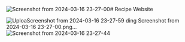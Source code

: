 ![Screenshot from 2024-03-16 23-27-00](https://github.com/likhithv76/Recipes/assets/132771198/86137761-954d-4636-8b5f-2bdf38affaaa)# Recipe Website

![Uploa![Screenshot from 2024-03-16 23-27-59](https://github.com/likhithv76/Recipes/assets/132771198/5703d23b-33d6-4c92-9492-129705bf1e48)
ding Screenshot from 2024-03-16 23-27-00.png…]()
![Screenshot from 2024-03-16 23-27-44](https://github.com/likhithv76/Recipes/assets/132771198/f37a5d9b-458f-43a3-acc1-a16368a1f0e2)


